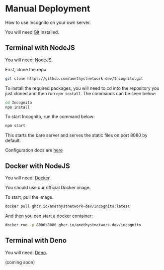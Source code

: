 # Manual Deployment

How to use Incognito on your own server.

You will need [Git](https://git-scm.com) installed.

## Terminal with NodeJS

You will need: [NodeJS](https://nodejs.org).

First, clone the repo:
```sh
git clone https://github.com/amethystnetwork-dev/Incognito.git
```

To install the required packages, you will need to cd into the repository you just cloned and then run `npm install`. The commands can be seen below:
```sh
cd Incognito
npm install
```

To start Incognito, run the command below:
```sh
npm start
```

This starts the bare server and serves the static files on port 8080 by default.

Configuration docs are [here](/projects/incognito/#config)

## Docker with NodeJS

You will need: [Docker](https://docker.com).

You should use our official Docker image.

To start, pull the image.
```bash
docker pull ghcr.io/amethystnetwork-dev/incognito:latest
```

And then you can start a docker container:
```bash
docker run -p 8080:8080 ghcr.io/amethystnetwork-dev/incognito
```

## Terminal with Deno

You will need: [Deno](https://deno.land).

(coming soon)